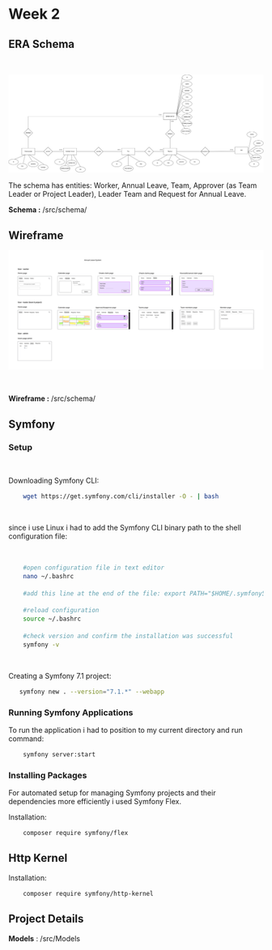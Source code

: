 # Week 2

## ERA Schema

<br>

![ER Dijagram](schemas/AnnualLeaveSchema.drawio.png)
<br>

The schema has entities: Worker, Annual Leave, Team, Approver (as Team Leader or Project Leader), Leader Team and Request for Annual Leave. <br>

**Schema :** /src/schema/

## Wireframe

![Wireframe Sketch](schemas/wireframe-project-template%202%20sketches%20(Community).jpg) 

<br>

**Wireframe :** /src/schema/

## Symfony

### Setup

<br>

Downloading Symfony CLI:
<br>

```bash
    wget https://get.symfony.com/cli/installer -O - | bash
```
<br>

since i use Linux i had to add the Symfony CLI binary path to the shell configuration file:

<br>

```bash
    #open configuration file in text editor
    nano ~/.bashrc

    #add this line at the end of the file: export PATH="$HOME/.symfony5/bin:$PATH"

    #reload configuration
    source ~/.bashrc

    #check version and confirm the installation was successful
    symfony -v
```

<br>

Creating a Symfony 7.1 project:

```bash
   symfony new . --version="7.1.*" --webapp
```

### Running Symfony Applications

To run the application i had to position to my current directory and run command: <br>

```bash
    symfony server:start
```

### Installing Packages

For automated setup for managing Symfony projects and their dependencies more efficiently i used Symfony Flex. <br>

Installation: <br>

```bash
    composer require symfony/flex
```

## Http Kernel

Installation: <br>

```bash
    composer require symfony/http-kernel
```

## Project Details

**Models** : /src/Models